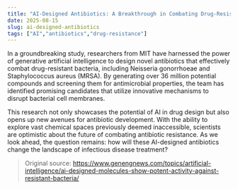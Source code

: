 ```yaml
---
title: "AI-Designed Antibiotics: A Breakthrough in Combating Drug-Resistant Bacteria"
date: 2025-08-15
slug: ai-designed-antibiotics
tags: ["AI","antibiotics","drug-resistance"]
---
```


In a groundbreaking study, researchers from MIT have harnessed the power of generative artificial intelligence to design novel antibiotics that effectively combat drug-resistant bacteria, including Neisseria gonorrhoeae and Staphylococcus aureus (MRSA). By generating over 36 million potential compounds and screening them for antimicrobial properties, the team has identified promising candidates that utilize innovative mechanisms to disrupt bacterial cell membranes.

This research not only showcases the potential of AI in drug design but also opens up new avenues for antibiotic development. With the ability to explore vast chemical spaces previously deemed inaccessible, scientists are optimistic about the future of combating antibiotic resistance. As we look ahead, the question remains: how will these AI-designed antibiotics change the landscape of infectious disease treatment?
> Original source: https://www.genengnews.com/topics/artificial-intelligence/ai-designed-molecules-show-potent-activity-against-resistant-bacteria/